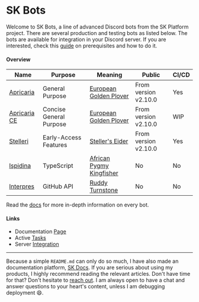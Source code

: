 # SK Bots

Welcome to SK Bots, a line of advanced Discord bots from the SK Platform project. There are several production and testing bots as listed below. The bots are available for integration in your Discord server. If you are interested, check this [guide](https://platform.stefankruik.com/documentation/read/Guide/Technical/Integrating_Bots) on prerequisites and how to do it.

#### Overview

| Name | Purpose | Meaning | Public | CI/CD |
| - | - | - | - |-|
| [Apricaria](https://platform.stefankruik.com/documentation/read/Doc/Products/Discord_Bots#Apricaria) | General Purpose | [European Golden Plover](https://en.wikipedia.org/wiki/European_golden_plover) | From version v2.10.0 | Yes |
| [Apricaria CE](https://platform.stefankruik.com/documentation/read/Doc/Products/Discord_Bots#Apricaria_CE) | Concise General Purpose | [European Golden Plover](https://en.wikipedia.org/wiki/European_golden_plover) | From version v2.10.0 | WIP |
| [Stelleri](https://platform.stefankruik.com/documentation/read/Doc/Products/Discord_Bots#Stelleri) | Early-Access Features | [Steller's Eider](https://en.wikipedia.org/wiki/Steller%27s_eider) | From version v2.10.0 | Yes |
| [Ispidina](https://platform.stefankruik.com/documentation/read/Doc/Products/Discord_Bots#Ispidina) | TypeScript | [African Pygmy Kingfisher](https://en.wikipedia.org/wiki/Ispidina) | No | No |
| [Interpres](https://platform.stefankruik.com/documentation/read/Doc/Products/Discord_Bots#Interpres) | GitHub API | [Ruddy Turnstone](https://en.wikipedia.org/wiki/Ruddy_turnstone) | No | No |

Read the [docs](https://platform.stefankruik.com/documentation/read/Doc/Products/Discord_Bots) for more in-depth information on every bot.

#### Links

- Documentation [Page](https://platform.stefankruik.com/documentation/read/Doc/Products/Discord_Bots)
- Active [Tasks](https://github.com/orgs/SVKruik-Organization/projects/1)
- Server [Integration](https://platform.stefankruik.com/documentation/read/Guide/Technical/Integrating_Bots)

---

Because a simple `README.md` can only do so much, I have also made an documentation platform, [SK Docs](https://platform.stefankruik.com/documentation). If you are serious about using my products, I highly recommend reading the relevant articles. Don't have time for that? Don't hesitate to [reach out](https://platform.stefankruik.com/documentation/read/Doc/Community/Support). I am always open to have a chat and answer questions to your heart's content, unless I am debugging deployment 😄.
